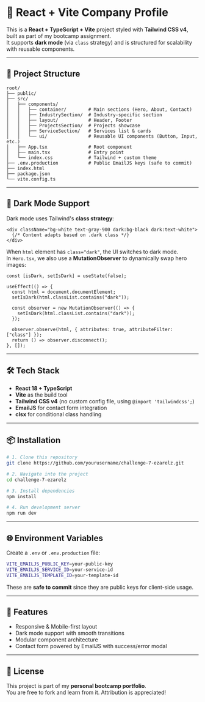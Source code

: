 # 🚀 React + Vite Company Profile

This is a **React + TypeScript + Vite** project styled with **Tailwind
CSS v4**, built as part of my bootcamp assignment.\
It supports **dark mode** (via `class` strategy) and is structured for
scalability with reusable components.

------------------------------------------------------------------------

## 📂 Project Structure

``` plaintext
root/
├── public/
├── src/
│   ├── components/
│   │   ├── container/        # Main sections (Hero, About, Contact)
│   │   ├── IndustrySection/  # Industry-specific section
│   │   ├── layout/           # Header, Footer
│   │   ├── ProjectsSection/  # Projects showcase
│   │   ├── ServiceSection/   # Services list & cards
│   │   └── ui/               # Reusable UI components (Button, Input, etc.)
│   ├── App.tsx               # Root component
│   ├── main.tsx              # Entry point
│   └── index.css             # Tailwind + custom theme
├── .env.production           # Public EmailJS keys (safe to commit)
├── index.html
├── package.json
└── vite.config.ts
```

------------------------------------------------------------------------

## 🌙 Dark Mode Support

Dark mode uses Tailwind's **class strategy**:

``` tsx
<div className="bg-white text-gray-900 dark:bg-black dark:text-white">
  {/* Content adapts based on .dark class */}
</div>
```

When `html` element has `class="dark"`, the UI switches to dark mode.\
In `Hero.tsx`, we also use a **MutationObserver** to dynamically swap
hero images:

``` tsx
const [isDark, setIsDark] = useState(false);

useEffect(() => {
  const html = document.documentElement;
  setIsDark(html.classList.contains("dark"));

  const observer = new MutationObserver(() => {
    setIsDark(html.classList.contains("dark"));
  });

  observer.observe(html, { attributes: true, attributeFilter: ["class"] });
  return () => observer.disconnect();
}, []);
```

------------------------------------------------------------------------

## 🛠️ Tech Stack

-   **React 18 + TypeScript**
-   **Vite** as the build tool
-   **Tailwind CSS v4** (no custom config file, using
    `@import 'tailwindcss';`)
-   **EmailJS** for contact form integration
-   **clsx** for conditional class handling

------------------------------------------------------------------------

## 📦 Installation

``` bash
# 1. Clone this repository
git clone https://github.com/yourusername/challenge-7-ezarelz.git

# 2. Navigate into the project
cd challenge-7-ezarelz

# 3. Install dependencies
npm install

# 4. Run development server
npm run dev
```

------------------------------------------------------------------------

## 🌐 Environment Variables

Create a `.env` or `.env.production` file:

``` bash
VITE_EMAILJS_PUBLIC_KEY=your-public-key
VITE_EMAILJS_SERVICE_ID=your-service-id
VITE_EMAILJS_TEMPLATE_ID=your-template-id
```

These are **safe to commit** since they are public keys for client-side
usage.

------------------------------------------------------------------------

## 📸 Features

-   Responsive & Mobile-first layout
-   Dark mode support with smooth transitions
-   Modular component architecture
-   Contact form powered by EmailJS with success/error modal

------------------------------------------------------------------------

## 📜 License

This project is part of my **personal bootcamp portfolio**.\
You are free to fork and learn from it. Attribution is appreciated!
